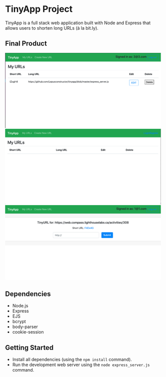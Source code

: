 # TinyApp Project

TinyApp is a full stack web application built with Node and Express that allows users to shorten long URLs (à la bit.ly).

## Final Product

!["screenshot description"](https://github.com/Lepusconstructor/tinyapp/blob/master/docs/urls-page(logged%20in).png?raw=true)
!["screenshot description"](https://github.com/Lepusconstructor/tinyapp/blob/master/docs/urls-page(not%20logged%20in).png?raw=true)
!["screenshot description"](https://github.com/Lepusconstructor/tinyapp/blob/master/docs/urls-update.png?raw=true)

## Dependencies

- Node.js
- Express
- EJS
- bcrypt
- body-parser
- cookie-session

## Getting Started

- Install all dependencies (using the `npm install` command).
- Run the development web server using the `node express_server.js` command.